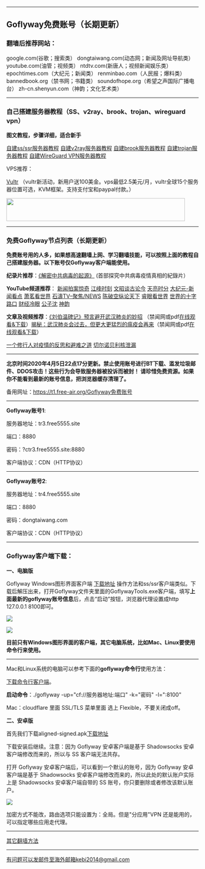 
***
## Goflyway免费账号（长期更新）

### 翻墙后推荐网站：

google.com(谷歌；搜索类） dongtaiwang.com(动态网；新闻及网址导航类）  youtube.com(油管；视频类）  ntdtv.com(新唐人；视频新闻娱乐类）    epochtimes.com（大纪元；新闻类）  renminbao.com（人民报；爆料类） bannedbook.org（禁书网；书籍类）   soundofhope.org（希望之声国际广播电台）
    zh-cn.shenyun.com（神韵；文化艺术类）


***

### 自己搭建服务器教程（SS、v2ray、brook、trojan、wireguard vpn） 

**图文教程，步骤详细，适合新手**

[自建ss/ssr服务器教程](https://github.com/Alvin9999/new-pac/wiki/%E8%87%AA%E5%BB%BAss%E6%9C%8D%E5%8A%A1%E5%99%A8%E6%95%99%E7%A8%8B) 
[自建v2ray服务器教程](https://github.com/Alvin9999/new-pac/wiki/%E8%87%AA%E5%BB%BAv2ray%E6%9C%8D%E5%8A%A1%E5%99%A8%E6%95%99%E7%A8%8B) 
[自建brook服务器教程](https://github.com/Alvin9999/new-pac/wiki/%E8%87%AA%E5%BB%BAbrook%E6%9C%8D%E5%8A%A1%E5%99%A8%E6%95%99%E7%A8%8B) 
[自建trojan服务器教程](https://github.com/Alvin9999/new-pac/wiki/%E8%87%AA%E5%BB%BAtrojan%E6%9C%8D%E5%8A%A1%E5%99%A8%E6%95%99%E7%A8%8B) 
[自建WireGuard VPN服务器教程](https://github.com/Alvin9999/new-pac/wiki/%E8%87%AA%E5%BB%BAWireGuard-VPN%E6%9C%8D%E5%8A%A1%E5%99%A8%E6%95%99%E7%A8%8B) 

VPS推荐：

[Vultr](https://www.vultr.com/?ref=8418982-6G) （vultr新活动，新用户送100美金。vps最低2.5美元/月，vultr全球15个服务器位置可选，KVM框架。支持支付宝和paypal付款。）

<a href="https://www.vultr.com/?ref=8418982-6G"><img src="https://www.vultr.com/media/banner_2.png" width="468" height="60"></a>

***

### 免费Goflyway节点列表（长期更新）

**免费账号用的人多，如果想高速翻墙上网、学习翻墙技能，可以按照上面的教程自己搭建服务器。以下账号仅Goflyway客户端能使用。**

**纪录片推荐**：[《解密中共病毒的起源》](http://209.250.226.242:10000/videos/corona/OriginOfCcpVirus.html) (首部探究中共病毒疫情真相的紀錄片）

**YouTube频道推荐**： [新闻拍案惊奇](https://www.youtube.com/user/NTDEducation/videos) [江峰时刻](https://www.youtube.com/channel/UCa6ERCDt3GzkvLye32ar89w/videos) [文昭谈古论今](https://www.youtube.com/channel/UCtAIPjABiQD3qjlEl1T5VpA/featured)  [天亮时分](https://www.youtube.com/channel/UCjvjNeHndz4PGs9JXhzdHqw/videos) 
[大纪元-新闻看点](https://www.youtube.com/channel/UCPMqbkR35zZV1ysWGXJPW-w/videos)  [萧茗看世界](https://www.youtube.com/channel/UC6HcLCrHusY7qLwsWGzfXnw) 
[石濤TV–聚焦/NEWS](https://www.youtube.com/channel/UC6zxZTv5ZbMmEg5GqBmXAUQ/videos)  [陈破空纵论天下](https://www.youtube.com/channel/UCwb7avxK-L5vPjMC1ZIGayw/videos) [睿眼看世界](https://www.youtube.com/channel/UCcWBxfaO69GPOFHSArNET2Q/videos) [世界的十字路口](https://www.youtube.com/channel/UC-A9OzmRcS-SlXIQmvwMf8w/videos) [财经冷眼](https://www.youtube.com/channel/UCn9_KbNANeyYREePe8YA2DA/videos) [公子沈](https://www.youtube.com/channel/UCrGSFNEBmCN0rqhATZels2Q/videos) [神韵](https://www.youtube.com/channel/UC_z8ERuOLTrlAaopY0gxzsA)

**文章及视频推荐**：[《刘伯温碑记》预言避开武汉肺炎的妙招](https://www.bannedbook.org/bnews/comments/20200207/1272816.html) （禁闻网或pdf[在线观看&下载](http://173.0.55.66/html/book/lbw.pdf)）[揭秘：武汉肺炎会过去，但更大更猛烈的瘟疫会再来](https://www.bannedbook.org/bnews/comments/20200211/1275071.html)（禁闻网或pdf[在线观看&下载](http://173.0.55.66/html/book/lunwy.pdf)）


[一个修行人对疫情的反思和避难之道](http://209.250.226.242:10000/videos/corona/t02.html) [切尔诺贝利核泄漏](http://209.250.226.242:10000/videos/res/disaster/e335.html) 


***

**北京时间2020年4月5日22点17分更新。禁止使用账号进行BT下载、滥发垃圾邮件、DDOS攻击！这些行为会导致服务器被投诉而被封！ 请珍惜免费资源。如果你不能看到最新的账号信息，把浏览器缓存清理了。**

备用网址：https://t1.free-air.org/Goflyway免费账号

***

**Goflyway账号1**:

服务器地址：tr3.free5555.site

端口：8880

密码：?ctr3.free5555.site:8880

客户端协议：CDN（HTTP协议）

------

**Goflyway账号2**:

服务器地址：tr4.free5555.site

端口：8880

密码：dongtaiwang.com

客户端协议：CDN（HTTP协议）

***


### Goflyway客户端下载：

**一、电脑版**

Goflyway Windows图形界面客户端 [下载地址](http://108.61.224.82/Goflyway.7z) 操作方法和ss/ssr客户端类似。下载后解压出来，打开Goflyway文件夹里面的GoflywayTools.exe客户端，填写**上面最新的goflyway账号信息**后，点击“启动”按钮，浏览器代理设置成http 127.0.0.1 8100即可。

![](https://cdn.jsdelivr.net/gh/Alvin9999/PAC/goflyway/gy2.png)

![](https://cdn.jsdelivr.net/gh/Alvin9999/PAC/goflyway/gy1.PNG)

**目前只有Windows图形界面的客户端，其它电脑系统，比如Mac、Linux要使用命令行来使用。**

***

Mac和Linux系统的电脑可以参考下面的**goflyway命令行**使用方法：

[下载命令行客户端](https://github.com/coyove/goflyway/releases)。

**启动命令**：./goflyway -up="cf://服务器地址:端口" -k="密码" -l=":8100"

Mac：cloudflare 里面 SSL/TLS 菜单里面 选上 Flexible，不要关闭成off。

**二、安卓版**

首先我们下载aligned-signed.apk[下载地址](https://github.com/coyove/goflyway/releases/download/2.0.0rc1/ss-align-signed.apk)

下载安装后继续。注意：因为 Goflyway 安卓客户端是基于 Shadowsocks 安卓客户端修改而来的，所以与 SS 客户端无法共存。

打开 Goflyway 安卓客户端后，可以看到一个默认的账号，因为 Goflyway 安卓客户端是基于 Shadowsocks 安卓客户端修改而来的，所以此处的默认账户实际上是 Shadowsocks 安卓客户端自带的 SS 账号，你只要删除或者修改该默认账户。

![](https://raw.githubusercontent.com/Alvin9999/pac2/master/goan2.png)

加密方式不能改，路由选项只能设置为：全局。但是"分应用"VPN 还是能用的，可以指定哪些应用走代理。

***

[其它翻墙方法](https://github.com/Alvin9999/new-pac/wiki/)

***

有问题可以发邮件至海外邮箱kebi2014@gmail.com